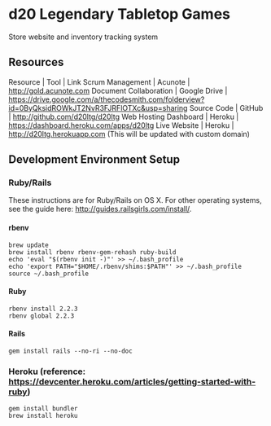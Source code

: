 # d20 Legendary Tabletop Games

Store website and inventory tracking system

## Resources

Resource               | Tool         | Link
Scrum Management       | Acunote      | http://gold.acunote.com
Document Collaboration | Google Drive | https://drive.google.com/a/thecodesmith.com/folderview?id=0ByQksidROWkJT2NvR3FJRFlOTXc&usp=sharing
Source Code            | GitHub       | http://github.com/d20ltg/d20ltg
Web Hosting Dashboard  | Heroku       | https://dashboard.heroku.com/apps/d20ltg
Live Website           | Heroku       | http://d20ltg.herokuapp.com (This will be updated with custom domain)

## Development Environment Setup

### Ruby/Rails

These instructions are for Ruby/Rails on OS X. For other operating systems, see the guide here:
http://guides.railsgirls.com/install/.

#### rbenv

    brew update
    brew install rbenv rbenv-gem-rehash ruby-build
    echo 'eval "$(rbenv init -)"' >> ~/.bash_profile
    echo 'export PATH="$HOME/.rbenv/shims:$PATH"' >> ~/.bash_profile
    source ~/.bash_profile

#### Ruby

    rbenv install 2.2.3
    rbenv global 2.2.3

#### Rails

    gem install rails --no-ri --no-doc

### Heroku (reference: https://devcenter.heroku.com/articles/getting-started-with-ruby)

    gem install bundler
    brew install heroku
